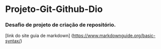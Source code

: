 # Projeto-Git-Github-Dio
### Desafio de projeto de criação de repositório.
[link do site guia de markdown] (https://www.markdownguide.org/basic-syntax/)
